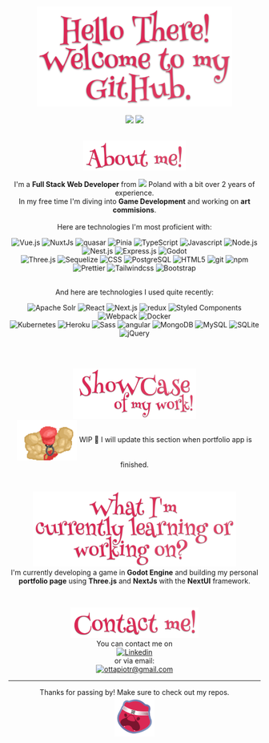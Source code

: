<p align="center" id="hello">
  <img src="welcome_to_github.png" alt="Welcome to Peter's Otta github" title="Welcome to Peter's Otta github" height="200" />
</p>

<div align="center">
  <picture>
    <source
      height=140 
      srcset="https://github-readme-stats.vercel.app/api?username=PiotrOtta&hide=issues,contribs&theme=one_dark_pro&show_icons=true&hide_border=true&rank_icon=github"
      media="(prefers-color-scheme: dark)"
    />
    <source
      height=140 
      srcset="https://github-readme-stats.vercel.app/api?username=PiotrOtta&hide=issues,contribs&theme=catppuccin_latte &show_icons=true&hide_border=true&rank_icon=github"
      media="(prefers-color-scheme: light), (prefers-color-scheme: no-preference)"
    />
    <img height=140 src="https://github-readme-stats.vercel.app/api?username=PiotrOtta&hide=issues,contribs&theme=one_dark_pro&show_icons=true&hide_border=true&rank_icon=github" />
  </picture>
  <picture>
    <source
      height=140 
      srcset="https://github-readme-stats.vercel.app/api/top-langs/?username=PiotrOtta&size_weight=0.5&count_weight=0.5&theme=one_dark_pro&layout=compact&card_width=300&hide_border=true"
      media="(prefers-color-scheme: dark)"
    />
    <source
      height=140 
      srcset="https://github-readme-stats.vercel.app/api/top-langs/?username=PiotrOtta&size_weight=0.5&count_weight=0.5&theme=catppuccin_latte &layout=compact&card_width=300&hide_border=true"
      media="(prefers-color-scheme: light), (prefers-color-scheme: no-preference)"
    />
    <img height=140 src="https://github-readme-stats.vercel.app/api/top-langs/?username=PiotrOtta&size_weight=0.5&count_weight=0.5&theme=one_dark_pro&layout=compact&card_width=300&hide_border=true" />
  </picture>
</div>

<br />

<p align="center" id="about_me">
  <img src="about_me.png" alt="About me" title="About me" height="60" />
</p>

<p align=center>
I'm a <b>Full Stack Web Developer</b> from <img src="https://cdn-icons-png.flaticon.com/512/330/330474.png" width="14"/> Poland with a bit over 2 years of experience.<br />In my free time I'm diving into <b>Game Development</b> and working on <b>art commisions</b>.
<br /><br />
Here are technologies I'm most proficient with:
</p>

<div align=center>
  <img alt="Vue.js" height=18 src="https://img.shields.io/badge/-Vue.js-4FC08D?style=flat&logo=vue.js&logoColor=white" />
  <img alt="NuxtJs" height=18 src="https://img.shields.io/badge/-Nuxt.js-00DC82?style=flat&logo=nuxtdotjs&logoColor=white" />
  <img alt="quasar" height=18 src="https://img.shields.io/badge/-quasar-050A14?style=flat&logo=quasar&logoColor=white" />
  <img alt="Pinia" height=18 src="https://img.shields.io/badge/-Pinia-ffd859?style=flat" />
  <img alt="TypeScript" height=18 src="https://img.shields.io/badge/-TypeScript-007ACC?style=flat&logo=typescript&logoColor=white" />
  <img alt="Javascript" height=18 src="https://img.shields.io/badge/-Javascript-F7DF1E?style=flat&logo=javascript&logoColor=black" />
  <img alt="Node.js" height=18 src="https://img.shields.io/badge/-Node.js-43853d?style=flat&logo=Node.js&logoColor=white" />
  <img alt="Nest.js" height=18 src="https://img.shields.io/badge/-Nest.js-E0234E?style=flat&logo=nestjs&logoColor=white" />
  <img alt="Express.js" height=18 src="https://img.shields.io/badge/-Express.js-000000?style=flat&logo=express&logoColor=white" />
  <img alt="Godot" height=18 src="https://img.shields.io/badge/-Godot-478CBF?style=flat&logo=godotengine&logoColor=white" />
  <br />
  <img alt="Three.js" height=18 src="https://img.shields.io/badge/-Three.js-000000?style=flat&logo=threedotjs&logoColor=white" />
  <img alt="Sequelize" height=18 src="https://img.shields.io/badge/-Sequelize-52B0E7?style=flat&logo=sequelize&logoColor=white" />
  <img alt="CSS" height=18 src="https://img.shields.io/badge/-CSS-1572B6?style=flat&logo=css3&logoColor=white" />
  <img alt="PostgreSQL" height=18 src="https://img.shields.io/badge/-PostgreSQL-4169E1?style=flat&logo=PostgreSQL&logoColor=white" />
  <img alt="HTML5" height=18 src="https://img.shields.io/badge/-HTML5-E34F26?style=flat&logo=html5&logoColor=white" />
  <img alt="git" height=18 src="https://img.shields.io/badge/-Git-F05032?style=flat&logo=git&logoColor=white" />
  <img alt="npm" height=18 src="https://img.shields.io/badge/-NPM-CB3837?style=flat&logo=npm&logoColor=white" />
  <img alt="Prettier" height=18 src="https://img.shields.io/badge/-Prettier-F7B93E?style=flat&logo=prettier&logoColor=white" />
  <img alt="Tailwindcss" height=18 src="https://img.shields.io/badge/-Tailwindcss-06B6D4?style=flat&logo=tailwindcss&logoColor=white" />
  <img alt="Bootstrap" height=18 src="https://img.shields.io/badge/-Bootstrap-7952B3?style=flat&logo=bootstrap&logoColor=white" />
</div>

<br />
<p align=center>
And here are technologies I used quite recently:
</p>
<div align=center>
  <img alt="Apache Solr" height=18 src="https://img.shields.io/badge/-Apache Solr-D9411E?style=flat&logo=apachesolr&logoColor=white" />
  <img alt="React" height=18 src="https://img.shields.io/badge/-React-61DAFB?style=flat&logo=react&logoColor=black" />
  <img alt="Next.js" height=18 src="https://img.shields.io/badge/-Next.js-000000?style=flat&logo=nextdotjs&logoColor=white" />
  <img alt="redux" height=18 src="https://img.shields.io/badge/-Redux-764ABC?style=flat&logo=redux&logoColor=white" />
  <img alt="Styled Components" height=18 src="https://img.shields.io/badge/-Styled_Components-DB7093?style=flat&logo=styled-components&logoColor=white" />
  <img alt="Webpack" height=18 src="https://img.shields.io/badge/-Webpack-8DD6F9?style=flat&logo=webpack&logoColor=black" /> 
  <img alt="Docker" height=18 src="https://img.shields.io/badge/-Docker-46a2f1?style=flat&logo=docker&logoColor=white" />
  <br />
  <img alt="Kubernetes" height=18 src="https://img.shields.io/badge/-Kubernetes-326CE5?style=flat&logo=kubernetes&logoColor=white" />
  <img alt="Heroku" height=18 src="https://img.shields.io/badge/-Heroku-430098?style=flat&logo=heroku&logoColor=white" />
  <img alt="Sass" height=18 src="https://img.shields.io/badge/-Sass-CC6699?style=flat&logo=sass&logoColor=white" />
  <img alt="angular" height=18 src="https://img.shields.io/badge/-Angular-DD0031?style=flat&logo=angular&logoColor=white" />
  <img alt="MongoDB" height=18 src="https://img.shields.io/badge/-MongoDB-13aa52?style=flat&logo=mongodb&logoColor=white" />
  <img alt="MySQL" height=18 src="https://img.shields.io/badge/-MySQL-4479A1?style=flat&logo=mysql&logoColor=white" />
  <img alt="SQLite" height=18 src="https://img.shields.io/badge/-SQLite-003B57?style=flat&logo=sqlite&logoColor=white" />
  <img alt="jQuery" height=18 src="https://img.shields.io/badge/-jQuery-0769AD?style=flat&logo=jquery&logoColor=white" />
</div>

<br /><br />

<p align="center" id="showcase">
  <img src="showcase.png" alt="Showcase of some of my work" title="Showcase of some of my work" height="100" /> <br />
  <img src="buffMario.gif" align=center height=80 alt="Source: My repo -> MuscleMario game" title="Source: My repo -> MuscleMario game"/>
  WIP 🚧 I will update this section when portfolio app is finished.
  <br />
</p>

<br />
<p align="center" id="learing_or_working">
  <img src="what_currently_learning.png" alt="What I'm currently working on or learning" title="What I'm currently working on or learning" height="150" /> <br />
  I'm currently developing a game in <b>Godot Engine</b> and building my personal <b>portfolio page</b> using <b>Three.js</b> and <b>NextJs</b> with the <b>NextUI</b> framework.
</p>

<br />
<p align="center" id="contact_me">
  <img src="contact_me.png" alt="Piotr Otta logo" title="Piotr Otta logo" height="60" />
  <br />
  You can contact me on<br />
  <a href="https://www.linkedin.com/in/piotr-otta/" target="_blank"><img alt="Linkedin" src="https://img.shields.io/badge/Linkedin-0A66C2.svg?&style=for-the-badge"/></a><br />
  or via email: <br /> 
  <a href= "mailto: ottapiotr@gmail.com"> 
      <img alt="ottapiotr@gmail.com" src="https://img.shields.io/badge/mail-EA4335.svg?&style=for-the-badge&logo=Gmail&logoColor=white"/>
   </a>
</p>

---

<p align=center>
  Thanks for passing by! Make sure to check out my repos.
  <br /><img src="logoSmall.png" alt="Peter logo" title="Peter logo" height="80" />
</p>
